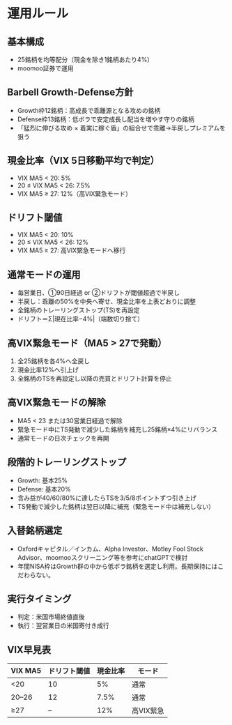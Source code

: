 # 運用ルール

## 基本構成
- 25銘柄を均等配分（現金を除き1銘柄あたり4%）
- moomoo証券で運用

## Barbell Growth-Defense方針
- Growth枠12銘柄：高成長で乖離源となる攻めの銘柄
- Defense枠13銘柄：低ボラで安定成長し配当を増やす守りの銘柄
- 「猛烈に伸びる攻め × 着実に稼ぐ盾」の組合せで乖離→半戻しプレミアムを狙う

## 現金比率（VIX 5日移動平均で判定）
- VIX MA5 < 20: 5%
- 20 ≤ VIX MA5 < 26: 7.5%
- VIX MA5 ≥ 27: 12%（高VIX緊急モード）

## ドリフト閾値
- VIX MA5 < 20: 10%
- 20 ≤ VIX MA5 < 26: 12%
- VIX MA5 ≥ 27: 高VIX緊急モードへ移行

## 通常モードの運用
- 毎営業日、①90日経過 or ②ドリフトが閾値超過で半戻し
- 半戻し：乖離の50%を中央へ寄せ、現金比率を上表どおりに調整
- 全銘柄のトレーリングストップ(TS)を再設定
- ドリフト＝Σ|現在比率−4%|（端数切り捨て）

## 高VIX緊急モード（MA5 > 27で発動）
1. 全25銘柄を各4%へ全戻し
2. 現金比率12%へ引上げ
3. 全銘柄のTSを再設定し以降の売買とドリフト計算を停止

## 高VIX緊急モードの解除
- MA5 < 23 または30営業日経過で解除
- 緊急モード中にTS発動で減少した銘柄を補充し25銘柄×4%にリバランス
- 通常モードの日次チェックを再開

## 段階的トレーリングストップ
- Growth: 基本25%
- Defense: 基本20%
- 含み益が40/60/80%に達したらTSを3/5/8ポイントずつ引き上げ
- TS発動で減少した銘柄は翌日以降に補充（緊急モード中は補充しない）

## 入替銘柄選定
- Oxfordキャピタル／インカム、Alpha Investor、Motley Fool Stock Advisor、moomooスクリーニング等を参考にchatGPTで検討
- 年間NISA枠はGrowth群の中から低ボラ銘柄を選定し利用。長期保持にはこだわらない。

## 実行タイミング
- 判定：米国市場終値直後
- 執行：翌営業日の米国寄付き成行

## VIX早見表
| VIX MA5 | ドリフト閾値 | 現金比率 | モード |
|--------|--------------|---------|-------|
| <20    | 10           | 5%      | 通常 |
| 20–26  | 12           | 7.5%    | 通常 |
| ≥27    | –            | 12%     | 高VIX緊急 |
